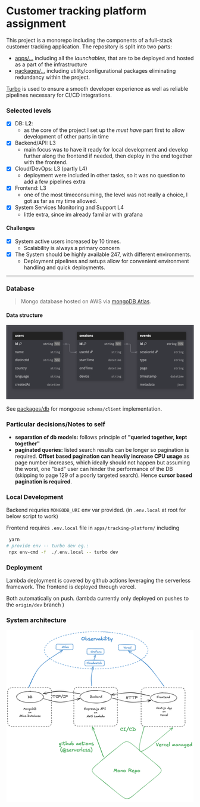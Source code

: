 # Customer tracking platform assignment
This project is a monorepo including the components of a full-stack customer tracking application. 
The repository is split into two parts:
- [apps/...](/apps) including all the <i>launchables</i>, that are to be deployed and hosted as a part of the infrastructure
- [packages/...](/packages/) including utility/configurational packages eliminating redundancy within the project.

[Turbo](turborepo.com) is used to ensure a smooth developer experience as well as reliable pipelines necessary for CI/CD integrations.


### Selected levels

- [x] DB: **L2**:
  - as the core of the project I set up the *must have* part first to allow development of other parts in time
- [x] Backend/API: L3
  - main focus was to have it ready for local development and develop further along the frontend if needed, then deploy in the end together with the frontend.
- [x] Cloud/DevOps: L3 (partly L4)
  - deployment were included in other tasks, so it was no question to add a few pipelines extra
- [x] Frontend: L3
  - one of the most timeconsuming, the level was not really a choice, I got as far as my time allowed.
- [x] System Services Monitoring and Support L4
  - little extra, since im already familiar with grafana
  
#### Challenges
- [x] System active users increased by 10 times.
  - Scalability is always a primary concern
- [x] The System should be highly available 247, with different environments.
  - Deployment pipelines and setups allow for convenient environment handling and quick deployments. 

***

### Database

>Mongo database hosted on AWS via [mongoDB Atlas](https://www.mongodb.com/products/platform/atlas-database).

#### Data structure

![database diagram](assets/db_diagram.png)

See [packages/db](packages/db) for mongoose `schema/client` implementation.


### Particular decisions/Notes to self

- **separation of db models:** follows principle of **"queried together, kept together"**
- **paginated queries:** listed search results can be longer so pagination is required. **Offset based pagination can heavily increase CPU usage** as page number increases, which ideally should not happen but assuming the worst, one "bad" user can hinder the performance of the DB (skipping to page 129 of a poorly targeted search). Hence **cursor based pagination is required**.
  

### Local Development
Backend requries `MONGODB_URI` env var provided. (in `.env.local` at root for below script to work)

Frontend requires `.env.local` file in `apps/tracking-platform/` including 
```bash
 yarn
# provide env -- turbo dev eg.:
 npx env-cmd -f  ./.env.local -- turbo dev
 ```

 ### Deployment
 Lambda deployment is covered by github actions leveraging the serverless framework. 
 The frontend is deployed through vercel.

 Both automatically on push. (lambda currently only deployed on pushes to the `origin/dev` branch )

 ### System architecture

![system architecture](assets/SystemGraph.png)

